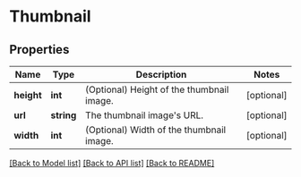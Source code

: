 # Thumbnail

## Properties
Name | Type | Description | Notes
------------ | ------------- | ------------- | -------------
**height** | **int** | (Optional) Height of the thumbnail image. | [optional] 
**url** | **string** | The thumbnail image&#39;s URL. | [optional] 
**width** | **int** | (Optional) Width of the thumbnail image. | [optional] 

[[Back to Model list]](../README.md#documentation-for-models) [[Back to API list]](../README.md#documentation-for-api-endpoints) [[Back to README]](../README.md)


